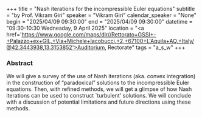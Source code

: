 +++
title = "Nash iterations for the incompressible Euler equations"
subtitle = "by Prof. Vikram Giri"
speaker = "Vikram Giri"
calendar_speaker = "None"
begin = "2025/04/09  09:30:00"
end = "2025/04/09  09:30:00"
datetime = "09:30-10:30 Wednesday, 9 April 2025"
location = "<a href='https://www.google.com/maps/dir//Rettorato+GSSI+-+Palazzo+ex+GIL,+Via+Michele+Iacobucci,+2,+67100+L'Aquila+AQ,+Italy/@42.3443938,13.3153852'>Auditorium, Rectorate</a>"
tags = "a_s_w"
+++

### Abstract
We will give a survey of the use of Nash iterations (aka. convex integration) in the construction of “paradoxical” solutions to the incompressible Euler equations. Then, with refined methods, we will get a glimpse of how Nash iterations can be used to construct `turbulent' solutions. We will conclude with a discussion of potential limitations and future directions using these methods.
